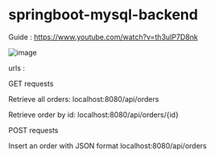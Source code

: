 # springboot-mysql-backend

Guide : https://www.youtube.com/watch?v=th3uIP7D8nk


![image](https://user-images.githubusercontent.com/86895988/182070862-08b2e004-798b-4690-b7e1-68fb57ae65b4.png)



urls :

GET requests 

Retrieve all orders:
localhost:8080/api/orders 

Retrieve order by id:
localhost:8080/api/orders/{id}

POST requests

Insert an order with JSON format
localhost:8080/api/orders
